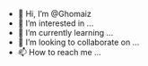 - 👋 Hi, I’m @Ghomaiz
- 👀 I’m interested in ...
- 🌱 I’m currently learning ...
- 💞️ I’m looking to collaborate on ...
- 📫 How to reach me ...

<!---
Ghomaiz/Ghomaiz is a ✨ special ✨ repository because its `README.md` (this file) appears on your GitHub profile.
You can click the Preview link to take a look at your changes.
--->
